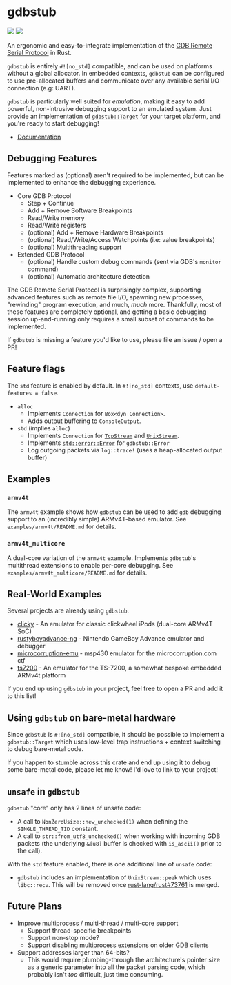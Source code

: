 # gdbstub

[![](http://meritbadge.herokuapp.com/gdbstub)](https://crates.io/crates/gdbstub)
[![](https://docs.rs/gdbstub/badge.svg)](https://docs.rs/gdbstub)

An ergonomic and easy-to-integrate implementation of the [GDB Remote Serial Protocol](https://sourceware.org/gdb/onlinedocs/gdb/Remote-Protocol.html#Remote-Protocol) in Rust.

`gdbstub` is entirely `#![no_std]` compatible, and can be used on platforms without a global allocator. In embedded contexts, `gdbstub` can be configured to use pre-allocated buffers and communicate over any available serial I/O connection (e.g: UART).

`gdbstub` is particularly well suited for _emulation_, making it easy to add powerful, non-intrusive debugging support to an emulated system. Just provide an implementation of [`gdbstub::Target`](https://docs.rs/gdbstub/*/gdbstub/trait.Target.html) for your target platform, and you're ready to start debugging!

- [Documentation](https://docs.rs/gdbstub)

## Debugging Features

Features marked as (optional) aren't required to be implemented, but can be implemented to enhance the debugging experience.

- Core GDB Protocol
    - Step + Continue
    - Add + Remove Software Breakpoints
    - Read/Write memory
    - Read/Write registers
    - (optional) Add + Remove Hardware Breakpoints
    - (optional) Read/Write/Access Watchpoints (i.e: value breakpoints)
    - (optional) Multithreading support
- Extended GDB Protocol
    - (optional) Handle custom debug commands (sent via GDB's `monitor` command)
    - (optional) Automatic architecture detection

The GDB Remote Serial Protocol is surprisingly complex, supporting advanced features such as remote file I/O, spawning new processes, "rewinding" program execution, and much, _much_ more. Thankfully, most of these features are completely optional, and getting a basic debugging session up-and-running only requires a small subset of commands to be implemented.

If `gdbstub` is missing a feature you'd like to use, please file an issue / open a PR!

## Feature flags

The `std` feature is enabled by default. In `#![no_std]` contexts, use `default-features = false`.

- `alloc`
    - Implements `Connection` for `Box<dyn Connection>`.
    - Adds output buffering to `ConsoleOutput`.
- `std` (implies `alloc`)
    - Implements `Connection` for [`TcpStream`](https://doc.rust-lang.org/std/net/struct.TcpStream.html) and [`UnixStream`](https://doc.rust-lang.org/std/os/unix/net/struct.UnixStream.html).
    - Implements [`std::error::Error`](https://doc.rust-lang.org/std/error/trait.Error.html) for `gdbstub::Error`
    - Log outgoing packets via `log::trace!` (uses a heap-allocated output buffer)

## Examples

### `armv4t`

The `armv4t` example shows how `gdbstub` can be used to add `gdb` debugging support to an (incredibly simple) ARMv4T-based emulator. See `examples/armv4t/README.md` for details.

### `armv4t_multicore`

A dual-core variation of the `armv4t` example. Implements `gdbstub`'s multithread extensions to enable per-core debugging. See `examples/armv4t_multicore/README.md` for details.

## Real-World Examples

Several projects are already using `gdbstub`.

- [clicky](https://github.com/daniel5151/clicky/) - An emulator for classic clickwheel iPods (dual-core ARMv4T SoC)
- [rustyboyadvance-ng](https://github.com/michelhe/rustboyadvance-ng/) - Nintendo GameBoy Advance emulator and debugger
- [microcorruption-emu](https://github.com/sapir/microcorruption-emu) - msp430 emulator for the microcorruption.com ctf
- [ts7200](https://github.com/daniel5151/ts7200/) - An emulator for the TS-7200, a somewhat bespoke embedded ARMv4t platform

If you end up using `gdbstub` in your project, feel free to open a PR and add it to this list!

## Using `gdbstub` on bare-metal hardware

Since `gdbstub` is `#![no_std]` compatible, it should be possible to implement a `gdbstub::Target` which uses low-level trap instructions + context switching to debug bare-metal code.

If you happen to stumble across this crate and end up using it to debug some bare-metal code, please let me know! I'd love to link to your project!

## `unsafe` in `gdbstub`

`gdbstub` "core" only has 2 lines of unsafe code:

- A call to `NonZeroUsize::new_unchecked(1)` when defining the `SINGLE_THREAD_TID` constant.
- A call to `str::from_utf8_unchecked()` when working with incoming GDB packets (the underlying `&[u8]` buffer is checked with `is_ascii()` prior to the call).

With the `std` feature enabled, there is one additional line of `unsafe` code:

- `gdbstub` includes an implementation of `UnixStream::peek` which uses `libc::recv`. This will be removed once [rust-lang/rust#73761](https://github.com/rust-lang/rust/pull/73761) is merged.

## Future Plans

- Improve multiprocess / multi-thread / multi-core support
    - Support thread-specific breakpoints
    - Support non-stop mode?
    - Support disabling multiprocess extensions on older GDB clients
- Support addresses larger than 64-bits?
  - This would require plumbing-through the architecture's pointer size as a generic parameter into all the packet parsing code, which probably isn't _too_ difficult, just time consuming.
